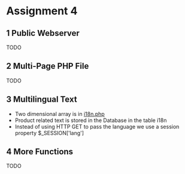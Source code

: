 # Assignment 4
## 1 Public Webserver
TODO

## 2 Multi-Page PHP File
TODO

## 3 Multilingual Text
- Two dimensional array is in [i18n.php](src/util/i18n.php)
- Product related text is stored in the Database in the table i18n
- Instead of using HTTP GET to pass the language we use a session property $_SESSION['lang']

## 4 More Functions
TODO